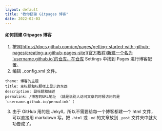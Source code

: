 ```yaml
---
layout: default
title: "教你搭建 Gitpages 博客"
date: 2022-02-03
---
```


#### 如何搭建 Gitpages 博客

1. 按照[https://docs.github.com/cn/pages/getting-started-with-github-pages/creating-a-github-pages-site](官方教程)新建一个名为`username.github.io`的仓库，在仓库 Settings 中找到 Pages 进行博客配置。
2. 编辑 _config.xml 文件。
```
theme: 博客的主题
title: 主标题和标题栏上显示的东西
description: 副标题和描述
permalink: /博客的URL地址 （就是说别人访问文章的时候访问的是 `username.github.io/permalink` ）
```

3. 由于 GitHub 用的是 Jekyll，所以不需要给每一个博客都建一个 html 文件，可以直接用 markdown 写。把 `.html` 或 `.md` 的文章放到 `_post` 文件夹中就大功告成了。

